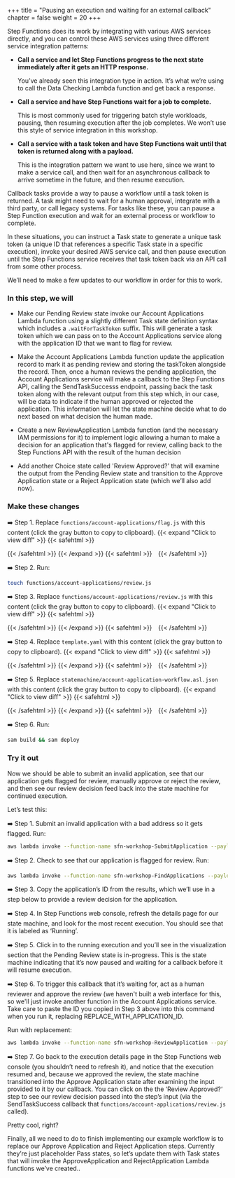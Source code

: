 +++
title = "Pausing an execution and waiting for an external callback"
chapter = false
weight = 20
+++

Step Functions does its work by integrating with various AWS services directly, and you can control these AWS services using three different service integration patterns: 

* **Call a service and let Step Functions progress to the next state immediately after it gets an HTTP response.**

    You’ve already seen this integration type in action. It’s what we’re using to call the Data Checking Lambda function and get back a response.
    
* **Call a service and have Step Functions wait for a job to complete.**
    
    This is most commonly used for triggering batch style workloads, pausing, then resuming execution after the job completes. We won’t use this style of service integration in this workshop.
    
* **Call a service with a task token and have Step Functions wait until that token is returned along with a payload.**
    
    This is the integration pattern we want to use here, since we want to make a service call, and then wait for an asynchronous callback to arrive sometime in the future, and then resume execution.


Callback tasks provide a way to pause a workflow until a task token is returned. A task might need to wait for a human approval, integrate with a third party, or call legacy systems. For tasks like these, you can pause a Step Function execution and wait for an external process or workflow to complete.

In these situations, you can instruct a Task state to generate a unique task token (a unique ID that references a specific Task state in a specific execution), invoke your desired AWS service call, and then pause execution until the Step Functions  service receives that task token back via an API call from some other process.

We’ll need to make a few updates to our workflow in order for this to work. 

### In this step, we will

* Make our Pending Review state invoke our Account Applications Lambda function using a slightly different Task state definition syntax which includes a `.waitForTaskToken` suffix. This will generate a task token which we can pass on to the Account Applications service along with the application ID that we want to flag for review. 

* Make the Account Applications Lambda function update the application record to mark it as pending review and storing the taskToken alongside the record. Then, once a human reviews the pending application, the Account Applications service will make a callback to the Step Functions API, calling the SendTaskSuccesss endpoint, passing back the task token along with the relevant output from this step which, in our case, will be data to indicate if the human approved or rejected the application. This information will let the state machine decide what to do next based on what decision the human made.

* Create a new ReviewApplication Lambda function (and the necessary IAM permissions for it) to implement logic allowing a human to make a decision for an application that's flagged for review, calling back to the Step Functions API with the result of the human decision

* Add another Choice state called 'Review Approved?' that will examine the output from the Pending Review state and transition to the Approve Application state or a Reject Application state (which we’ll also add now).



### Make these changes

➡️ Step 1. Replace `functions/account-applications/flag.js` with <span class="clipBtn clipboard" data-clipboard-target="#id278b0babefb143aafbbf1bb5c773a62fcd3f374faccountapplicationsflagjs">this content</span> (click the gray button to copy to clipboard). 
{{< expand "Click to view diff" >}} {{< safehtml >}}
<div id="diff-id278b0babefb143aafbbf1bb5c773a62fcd3f374faccountapplicationsflagjs"></div> <script type="text/template" data-diff-for="diff-id278b0babefb143aafbbf1bb5c773a62fcd3f374faccountapplicationsflagjs">commit 278b0babefb143aafbbf1bb5c773a62fcd3f374f
Author: Gabe Hollombe <gabe@avantbard.com>
Date:   Wed Oct 16 10:58:50 2019 +0800

    Call out to Lambda from Pending Review state, add Review Approved? choice state that transitions to Approve or Reject pass states. Create a review lambda that calls back to Step Functions with review decision in SendTaskSuccess

diff --git a/account-applications/flag.js b/account-applications/flag.js
index 3e700d5..8bbdcb1 100644
--- a/account-applications/flag.js
+++ b/account-applications/flag.js
@@ -10,7 +10,7 @@ const dynamo = new AWS.DynamoDB.DocumentClient();
 const AccountApplications = require('./AccountApplications')(ACCOUNTS_TABLE_NAME, dynamo)
 
 const flagForReview = async (data) => {
-    const { id, flagType } = data
+    const { id, flagType, taskToken } = data
 
     if (flagType !== 'REVIEW' && flagType !== 'UNPROCESSABLE_DATA') {
         throw new Error("flagType must be REVIEW or UNPROCESSABLE_DATA")
@@ -32,6 +32,7 @@ const flagForReview = async (data) => {
         {
             state: newState,
             reason,
+            taskToken
         }
     )
     return updatedApplication
</script>
{{< /safehtml >}} {{< /expand >}}
{{< safehtml >}}
<textarea id="id278b0babefb143aafbbf1bb5c773a62fcd3f374faccountapplicationsflagjs" style="position: relative; left: -1000px; width: 1px; height: 1px;">'use strict';
const REGION = process.env.REGION
const ACCOUNTS_TABLE_NAME = process.env.ACCOUNTS_TABLE_NAME

const AWS = require('aws-sdk')
AWS.config.update({region: REGION});

const dynamo = new AWS.DynamoDB.DocumentClient();

const AccountApplications = require('./AccountApplications')(ACCOUNTS_TABLE_NAME, dynamo)

const flagForReview = async (data) => {
    const { id, flagType, taskToken } = data

    if (flagType !== 'REVIEW' && flagType !== 'UNPROCESSABLE_DATA') {
        throw new Error("flagType must be REVIEW or UNPROCESSABLE_DATA")
    }

    let newState
    let reason
    if (flagType === 'REVIEW') {
        newState = 'FLAGGED_FOR_REVIEW'
        reason = data.reason
    }
    else {
        reason = JSON.parse(data.errorInfo.Cause).errorMessage
        newState = 'FLAGGED_WITH_UNPROCESSABLE_DATA'
    }

    const updatedApplication = await AccountApplications.update(
        id,
        {
            state: newState,
            reason,
            taskToken
        }
    )
    return updatedApplication
}

module.exports.handler = async(event) => {
    try {
        const result = await flagForReview(event)
        return result
    } catch (ex) {
        console.error(ex)
        console.info('event', JSON.stringify(event))
        throw ex
    }
};
</textarea>
{{< /safehtml >}}

➡️ Step 2. Run:
```bash
touch functions/account-applications/review.js
```

➡️ Step 3. Replace `functions/account-applications/review.js` with <span class="clipBtn clipboard" data-clipboard-target="#id278b0babefb143aafbbf1bb5c773a62fcd3f374faccountapplicationsreviewjs">this content</span> (click the gray button to copy to clipboard). 
{{< expand "Click to view diff" >}} {{< safehtml >}}
<div id="diff-id278b0babefb143aafbbf1bb5c773a62fcd3f374faccountapplicationsreviewjs"></div> <script type="text/template" data-diff-for="diff-id278b0babefb143aafbbf1bb5c773a62fcd3f374faccountapplicationsreviewjs">commit 278b0babefb143aafbbf1bb5c773a62fcd3f374f
Author: Gabe Hollombe <gabe@avantbard.com>
Date:   Wed Oct 16 10:58:50 2019 +0800

    Call out to Lambda from Pending Review state, add Review Approved? choice state that transitions to Approve or Reject pass states. Create a review lambda that calls back to Step Functions with review decision in SendTaskSuccess

diff --git a/account-applications/review.js b/account-applications/review.js
new file mode 100644
index 0000000..74b3186
--- /dev/null
+++ b/account-applications/review.js
@@ -0,0 +1,47 @@
+'use strict';
+const REGION = process.env.REGION
+const ACCOUNTS_TABLE_NAME = process.env.ACCOUNTS_TABLE_NAME
+
+const AWS = require('aws-sdk')
+AWS.config.update({region: REGION});
+
+const dynamo = new AWS.DynamoDB.DocumentClient();
+const stepfunctions = new AWS.StepFunctions();
+
+const AccountApplications = require('./AccountApplications')(ACCOUNTS_TABLE_NAME, dynamo)
+
+const updateApplicationWithDecision = (id, decision) => {
+    if (decision !== 'APPROVE' && decision !== 'REJECT') {
+        throw new Error("Required `decision` parameter must be 'APPROVE' or 'REJECT'")
+    }
+
+    switch(decision) {
+        case 'APPROVE': return AccountApplications.update(id, { state: 'REVIEW_APPROVED' })
+        case 'REJECT': return AccountApplications.update(id, { state: 'REVIEW_REJECTED' })
+    }
+}
+
+const updateWorkflowWithReviewDecision = async (data) => {
+    const { id, decision } = data
+
+    const updatedApplication = await updateApplicationWithDecision(id, decision)
+
+    let params = {
+        output: JSON.stringify({ decision }),
+        taskToken: updatedApplication.taskToken
+    };
+    await stepfunctions.sendTaskSuccess(params).promise()
+
+    return updatedApplication
+}
+
+module.exports.handler = async(event) => {
+    try {
+        const result = await updateWorkflowWithReviewDecision(event)
+        return result
+    } catch (ex) {
+        console.error(ex)
+        console.info('event', JSON.stringify(event))
+        throw ex
+    }
+};
\ No newline at end of file
</script>
{{< /safehtml >}} {{< /expand >}}
{{< safehtml >}}
<textarea id="id278b0babefb143aafbbf1bb5c773a62fcd3f374faccountapplicationsreviewjs" style="position: relative; left: -1000px; width: 1px; height: 1px;">'use strict';
const REGION = process.env.REGION
const ACCOUNTS_TABLE_NAME = process.env.ACCOUNTS_TABLE_NAME

const AWS = require('aws-sdk')
AWS.config.update({region: REGION});

const dynamo = new AWS.DynamoDB.DocumentClient();
const stepfunctions = new AWS.StepFunctions();

const AccountApplications = require('./AccountApplications')(ACCOUNTS_TABLE_NAME, dynamo)

const updateApplicationWithDecision = (id, decision) => {
    if (decision !== 'APPROVE' && decision !== 'REJECT') {
        throw new Error("Required `decision` parameter must be 'APPROVE' or 'REJECT'")
    }

    switch(decision) {
        case 'APPROVE': return AccountApplications.update(id, { state: 'REVIEW_APPROVED' })
        case 'REJECT': return AccountApplications.update(id, { state: 'REVIEW_REJECTED' })
    }
}

const updateWorkflowWithReviewDecision = async (data) => {
    const { id, decision } = data

    const updatedApplication = await updateApplicationWithDecision(id, decision)

    let params = {
        output: JSON.stringify({ decision }),
        taskToken: updatedApplication.taskToken
    };
    await stepfunctions.sendTaskSuccess(params).promise()

    return updatedApplication
}

module.exports.handler = async(event) => {
    try {
        const result = await updateWorkflowWithReviewDecision(event)
        return result
    } catch (ex) {
        console.error(ex)
        console.info('event', JSON.stringify(event))
        throw ex
    }
};
</textarea>
{{< /safehtml >}}

➡️ Step 4. Replace `template.yaml` with <span class="clipBtn clipboard" data-clipboard-target="#idcodevariantstemplateyml2submitexecutesstepfunction__templateyamlcodevariantstemplateyml3addreviewapplication__templateyaml">this content</span> (click the gray button to copy to clipboard). 
{{< expand "Click to view diff" >}} {{< safehtml >}}
<div id="diff-idcodevariantstemplateyml2submitexecutesstepfunction__templateyamlcodevariantstemplateyml3addreviewapplication__templateyaml"></div> <script type="text/template" data-diff-for="diff-idcodevariantstemplateyml2submitexecutesstepfunction__templateyamlcodevariantstemplateyml3addreviewapplication__templateyaml">diff --git a/code/variants/template.yml/2-submit-executes-step-function__template.yaml b/code/variants/template.yml/3-add-review-application__template.yaml
index b9cbc1d..272c2b5 100644
--- a/code/variants/template.yml/2-submit-executes-step-function__template.yaml
+++ b/code/variants/template.yml/3-add-review-application__template.yaml
@@ -9,9 +9,12 @@ Resources:
       DefinitionUri: statemachine/account-application-workflow.asl.json
       DefinitionSubstitutions:
         DataCheckingFunctionArn: !GetAtt DataCheckingFunction.Arn
+        FlagApplicationFunctionName: !Ref FlagApplicationFunction
       Policies:
         - LambdaInvokePolicy:
             FunctionName: !Ref DataCheckingFunction
+        - LambdaInvokePolicy:
+            FunctionName: !Ref FlagApplicationFunction
 
   ApproveApplicationFunction:
     Type: AWS::Serverless::Function
@@ -77,6 +80,27 @@ Resources:
         - DynamoDBCrudPolicy:
             TableName: !Ref ApplicationsTable
 
+  ReviewApplicationFunction:
+    Type: AWS::Serverless::Function
+    Properties:
+      FunctionName: sfn-workshop-ReviewApplication
+      CodeUri: functions/account-applications/
+      Handler: review.handler
+      Runtime: nodejs12.x
+      Environment:
+        Variables:
+          APPLICATIONS_TABLE_NAME: !Ref ApplicationsTable
+      Policies:
+        - DynamoDBCrudPolicy:
+            TableName: !Ref ApplicationsTable
+        - Statement:
+          - Sid: AllowCallbacksToStateMachinePolicy
+            Effect: "Allow"
+            Action:
+              - "states:SendTaskSuccess"
+              - "states:SendTaskFailure"
+            Resource: !Ref ApplicationProcessingStateMachine
+
   SubmitApplicationFunction:
     Type: AWS::Serverless::Function
     Properties:
</script>
{{< /safehtml >}} {{< /expand >}}
{{< safehtml >}}
<textarea id="idcodevariantstemplateyml2submitexecutesstepfunction__templateyamlcodevariantstemplateyml3addreviewapplication__templateyaml" style="position: relative; left: -1000px; width: 1px; height: 1px;">AWSTemplateFormatVersion: "2010-09-09"
Transform: AWS::Serverless-2016-10-31
Description: Template for step-functions-workshop

Resources:
  ApplicationProcessingStateMachine:
    Type: AWS::Serverless::StateMachine
    Properties:
      DefinitionUri: statemachine/account-application-workflow.asl.json
      DefinitionSubstitutions:
        DataCheckingFunctionArn: !GetAtt DataCheckingFunction.Arn
        FlagApplicationFunctionName: !Ref FlagApplicationFunction
      Policies:
        - LambdaInvokePolicy:
            FunctionName: !Ref DataCheckingFunction
        - LambdaInvokePolicy:
            FunctionName: !Ref FlagApplicationFunction

  ApproveApplicationFunction:
    Type: AWS::Serverless::Function
    Properties:
      FunctionName: sfn-workshop-ApproveApplication
      CodeUri: functions/account-applications/
      Handler: approve.handler
      Runtime: nodejs12.x
      Environment:
        Variables:
          APPLICATIONS_TABLE_NAME: !Ref ApplicationsTable
      Policies:
        - DynamoDBCrudPolicy:
            TableName: !Ref ApplicationsTable

  DataCheckingFunction:
    Type: AWS::Serverless::Function
    Properties:
      FunctionName: sfn-workshop-DataChecking
      CodeUri: functions/data-checking/
      Handler: data-checking.handler
      Runtime: nodejs12.x

  FindApplicationsFunction:
    Type: AWS::Serverless::Function
    Properties:
      FunctionName: sfn-workshop-FindApplications
      CodeUri: functions/account-applications/
      Handler: find.handler
      Runtime: nodejs12.x
      Environment:
        Variables:
          APPLICATIONS_TABLE_NAME: !Ref ApplicationsTable
      Policies:
        - DynamoDBCrudPolicy:
            TableName: !Ref ApplicationsTable

  FlagApplicationFunction:
    Type: AWS::Serverless::Function
    Properties:
      FunctionName: sfn-workshop-FlagApplication
      CodeUri: functions/account-applications/
      Handler: flag.handler
      Runtime: nodejs12.x
      Environment:
        Variables:
          APPLICATIONS_TABLE_NAME: !Ref ApplicationsTable
      Policies:
        - DynamoDBCrudPolicy:
            TableName: !Ref ApplicationsTable

  RejectApplicationFunction:
    Type: AWS::Serverless::Function
    Properties:
      FunctionName: sfn-workshop-RejectApplication
      CodeUri: functions/account-applications/
      Handler: reject.handler
      Runtime: nodejs12.x
      Environment:
        Variables:
          APPLICATIONS_TABLE_NAME: !Ref ApplicationsTable
      Policies:
        - DynamoDBCrudPolicy:
            TableName: !Ref ApplicationsTable

  ReviewApplicationFunction:
    Type: AWS::Serverless::Function
    Properties:
      FunctionName: sfn-workshop-ReviewApplication
      CodeUri: functions/account-applications/
      Handler: review.handler
      Runtime: nodejs12.x
      Environment:
        Variables:
          APPLICATIONS_TABLE_NAME: !Ref ApplicationsTable
      Policies:
        - DynamoDBCrudPolicy:
            TableName: !Ref ApplicationsTable
        - Statement:
          - Sid: AllowCallbacksToStateMachinePolicy
            Effect: "Allow"
            Action:
              - "states:SendTaskSuccess"
              - "states:SendTaskFailure"
            Resource: !Ref ApplicationProcessingStateMachine

  SubmitApplicationFunction:
    Type: AWS::Serverless::Function
    Properties:
      FunctionName: sfn-workshop-SubmitApplication
      CodeUri: functions/account-applications/
      Handler: submit.handler
      Runtime: nodejs12.x
      Environment:
        Variables:
          APPLICATIONS_TABLE_NAME: !Ref ApplicationsTable
          APPLICATION_PROCESSING_STEP_FUNCTION_ARN: !Ref ApplicationProcessingStateMachine
      Policies:
        - DynamoDBCrudPolicy:
            TableName: !Ref ApplicationsTable
        - StepFunctionsExecutionPolicy:
            StateMachineName: !GetAtt ApplicationProcessingStateMachine.Name

  ApplicationsTable:
    Type: 'AWS::DynamoDB::Table'
    Properties:
      TableName: !Sub StepFunctionWorkshop-AccountApplications-${AWS::StackName}
      AttributeDefinitions:
        -
          AttributeName: id
          AttributeType: S
        -
          AttributeName: state
          AttributeType: S
      KeySchema:
        -
          AttributeName: id
          KeyType: HASH
      BillingMode: PAY_PER_REQUEST
      GlobalSecondaryIndexes:
          -
              IndexName: state
              KeySchema:
                  -
                      AttributeName: state
                      KeyType: HASH
              Projection:
                  ProjectionType: ALL
Outputs:
  SubmitApplicationFunctionArn:
    Description: "Submit Application Function ARN"
    Value: !GetAtt SubmitApplicationFunction.Arn
  FlagApplicationFunctionArn:
    Description: "Flag Application Function ARN"
    Value: !GetAtt FlagApplicationFunction.Arn
  FindApplicationsFunctionArn:
    Description: "Find Applications Function ARN"
    Value: !GetAtt FlagApplicationFunction.Arn
  ApproveApplicationFunctionArn:
    Description: "Approve Application Function ARN"
    Value: !GetAtt FlagApplicationFunction.Arn
  RejectApplicationFunctionArn:
    Description: "Reject Application Function ARN"
    Value: !GetAtt FlagApplicationFunction.Arn
  DataCheckingFunctionArn:
    Description: "Data Checking Function ARN"
    Value: !GetAtt DataCheckingFunction.Arn
</textarea>
{{< /safehtml >}}

➡️ Step 5. Replace `statemachine/account-application-workflow.asl.json` with <span class="clipBtn clipboard" data-clipboard-target="#idcodevariantsstatemachine3addreviewrequired__accountapplicationworkflowasljsoncodevariantsstatemachine4integratecallbackfromreview__accountapplicationworkflowasljson">this content</span> (click the gray button to copy to clipboard). 
{{< expand "Click to view diff" >}} {{< safehtml >}}
<div id="diff-idcodevariantsstatemachine3addreviewrequired__accountapplicationworkflowasljsoncodevariantsstatemachine4integratecallbackfromreview__accountapplicationworkflowasljson"></div> <script type="text/template" data-diff-for="diff-idcodevariantsstatemachine3addreviewrequired__accountapplicationworkflowasljsoncodevariantsstatemachine4integratecallbackfromreview__accountapplicationworkflowasljson">diff --git a/code/variants/statemachine/3-add-review-required__account-application-workflow.asl.json b/code/variants/statemachine/4-integrate-callback-from-review__account-application-workflow.asl.json
index 79596f9..b61bc94 100644
--- a/code/variants/statemachine/3-add-review-required__account-application-workflow.asl.json
+++ b/code/variants/statemachine/4-integrate-callback-from-review__account-application-workflow.asl.json
@@ -42,6 +42,35 @@
             "Default": "Approve Application"
         },
         "Pending Review": {
+            "Type": "Task",
+            "Resource": "arn:aws:states:::lambda:invoke.waitForTaskToken",
+            "Parameters": {
+                "FunctionName": "${FlagApplicationFunctionName}",
+                "Payload": {
+                    "id.$": "$.application.id",
+                    "flagType": "REVIEW",
+                    "taskToken.$": "$$.Task.Token"
+                }
+            },
+            "ResultPath": "$.review",
+            "Next": "Review Approved?"
+        },
+        "Review Approved?": {
+            "Type": "Choice",
+            "Choices": [
+                {
+                    "Variable": "$.review.decision",
+                    "StringEquals": "APPROVE",
+                    "Next": "Approve Application"
+                },
+                {
+                    "Variable": "$.review.decision",
+                    "StringEquals": "REJECT",
+                    "Next": "Reject Application"
+                }
+            ]
+        },
+        "Reject Application": {
             "Type": "Pass",
             "End": true
         },
</script>
{{< /safehtml >}} {{< /expand >}}
{{< safehtml >}}
<textarea id="idcodevariantsstatemachine3addreviewrequired__accountapplicationworkflowasljsoncodevariantsstatemachine4integratecallbackfromreview__accountapplicationworkflowasljson" style="position: relative; left: -1000px; width: 1px; height: 1px;">{
    "StartAt": "Check Name",
    "States": {
        "Check Name": {
            "Type": "Task",
            "Parameters": {
                "command": "CHECK_NAME",
                "data": {
                    "name.$": "$.application.name"
                }
            },
            "Resource": "${DataCheckingFunctionArn}",
            "ResultPath": "$.checks.name",
            "Next": "Check Address"
        },
        "Check Address": {
            "Type": "Task",
            "Parameters": {
                "command": "CHECK_ADDRESS",
                "data": {
                    "address.$": "$.application.address"
                }
            },
            "Resource": "${DataCheckingFunctionArn}",
            "ResultPath": "$.checks.address",
            "Next": "Review Required?"
        },
        "Review Required?": {
            "Type": "Choice",
            "Choices": [
                {
                    "Variable": "$.checks.name.flagged",
                    "BooleanEquals": true,
                    "Next": "Pending Review"
                },
                {
                    "Variable": "$.checks.address.flagged",
                    "BooleanEquals": true,
                    "Next": "Pending Review"
                }
            ],
            "Default": "Approve Application"
        },
        "Pending Review": {
            "Type": "Task",
            "Resource": "arn:aws:states:::lambda:invoke.waitForTaskToken",
            "Parameters": {
                "FunctionName": "${FlagApplicationFunctionName}",
                "Payload": {
                    "id.$": "$.application.id",
                    "flagType": "REVIEW",
                    "taskToken.$": "$$.Task.Token"
                }
            },
            "ResultPath": "$.review",
            "Next": "Review Approved?"
        },
        "Review Approved?": {
            "Type": "Choice",
            "Choices": [
                {
                    "Variable": "$.review.decision",
                    "StringEquals": "APPROVE",
                    "Next": "Approve Application"
                },
                {
                    "Variable": "$.review.decision",
                    "StringEquals": "REJECT",
                    "Next": "Reject Application"
                }
            ]
        },
        "Reject Application": {
            "Type": "Pass",
            "End": true
        },
        "Approve Application": {
            "Type": "Pass",
            "End": true
        }
    }
}
</textarea>
{{< /safehtml >}}

➡️ Step 6. Run:

```bash
sam build && sam deploy
```

### Try it out

Now we should be able to submit an invalid application, see that our application gets flagged for review, manually approve or reject the review, and then see our review decision feed back into the state machine for continued execution.

Let’s test this:

➡️ Step 1. Submit an invalid application with a bad address so it gets flagged. Run:

```bash
aws lambda invoke --function-name sfn-workshop-SubmitApplication --payload '{ "name": "Spock", "address": "InvalidAddressFormat" }' /dev/stdout 
```

➡️ Step 2. Check to see that our application is flagged for review. Run:

```bash
aws lambda invoke --function-name sfn-workshop-FindApplications --payload '{ "state": "FLAGGED_FOR_REVIEW" }' /dev/stdout 
```

➡️ Step 3. Copy the application’s ID from the results, which we’ll use in a step below to provide a review decision for the application.

➡️ Step 4. In Step Functions web console, refresh the details page for our state machine, and look for the most recent execution. You should see that it is labeled as ‘Running’. 

➡️ Step 5. Click in to the running execution and you’ll see in the visualization section that the Pending Review state is in-progress. This is the state machine indicating that it’s now paused and waiting for a callback before it will resume execution.

➡️ Step 6. To trigger this callback that it’s waiting for, act as a human reviewer and approve the review (we haven't built a web interface for this, so we'll just invoke another function in the Account Applications service. Take care to paste the ID you copied in Step 3 above into this command when you run it, replacing REPLACE_WITH_APPLICATION_ID. 

Run with replacement:

```bash
aws lambda invoke --function-name sfn-workshop-ReviewApplication --payload '{ "id": "REPLACE_WITH_APPLICATION_ID", "decision": "APPROVE" }' /dev/stdout 
```

➡️ Step 7. Go back to the execution details page in the Step Functions web console (you shouldn’t need to refresh it), and notice that the execution resumed and, because we approved the review, the state machine transitioned into the Approve Application state after examining the input provided to it by our callback.  You can click on the the ‘Review Approved?‘ step to see our review decision passed into the step’s input (via the SendTaskSuccess callback that `functions/account-applications/review.js` called).


Pretty cool, right?

Finally, all we need to do to finish implementing our example workflow is to replace our Approve Application and Reject Application steps.  Currently they’re just placeholder Pass states, so let’s update them with Task states that will invoke the ApproveApplication and RejectApplication Lambda functions we’ve created..